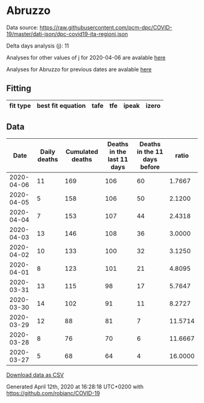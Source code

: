 # Abruzzo

Data source: https://raw.githubusercontent.com/pcm-dpc/COVID-19/master/dati-json/dpc-covid19-ita-regioni.json

Delta days analysis (j): 11

Analyses for other values of j for 2020-04-06 are avalable [here](../README.md)

Analyses for Abruzzo for previous dates are avalable [here](../../README.md)

## Fitting 
|fit type|best fit equation|tafe|tfe|ipeak|izero|
|-------|-----|--------|------|---|---|

## Data
|Date|Daily deaths|Cumulated deaths|Deaths in the last 11 days|Deaths in the 11 days before|ratio|
|----|----------|-----------|-------|--------------------|-----|
|2020-04-06|11|169|106|60|1.7667|
|2020-04-05|5|158|106|50|2.1200|
|2020-04-04|7|153|107|44|2.4318|
|2020-04-03|13|146|108|36|3.0000|
|2020-04-02|10|133|100|32|3.1250|
|2020-04-01|8|123|101|21|4.8095|
|2020-03-31|13|115|98|17|5.7647|
|2020-03-30|14|102|91|11|8.2727|
|2020-03-29|12|88|81|7|11.5714|
|2020-03-28|8|76|70|6|11.6667|
|2020-03-27|5|68|64|4|16.0000|

[Download data as CSV](COVID-19_abruzzo_j11_2020-04-06.csv)

Generated April 12th, 2020 at 16:28:18 UTC+0200 with https://github.com/robianc/COVID-19
